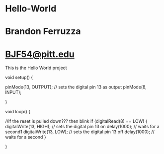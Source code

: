 # Hello-World
# Brandon Ferruzza
# BJF54@pitt.edu

This is the Hello World project

void setup() {
 
  pinMode(13, OUTPUT);    // sets the digital pin 13 as output
  pinMode(8, INPUT);

}

void loop() {

  //If the reset is pulled down??? then blink 
  if (digitalRead(8) == LOW)
  {
    digitalWrite(13, HIGH); // sets the digital pin 13 on
    delay(1000);            // waits for a second1
    digitalWrite(13, LOW);  // sets the digital pin 13 off
    delay(1000);            // waits for a second 
  }

}
